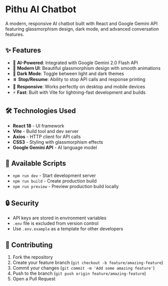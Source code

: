 # Pithu AI Chatbot

A modern, responsive AI chatbot built with React and Google Gemini API featuring glassmorphism design, dark mode, and advanced conversation features.

## ✨ Features

- 🤖 **AI-Powered**: Integrated with Google Gemini 2.0 Flash API
- 🎨 **Modern UI**: Beautiful glassmorphism design with smooth animations
- 🌙 **Dark Mode**: Toggle between light and dark themes
- ⏸️ **Stop/Resume**: Ability to stop API calls and response printing
- 📱 **Responsive**: Works perfectly on desktop and mobile devices
- ⚡ **Fast**: Built with Vite for lightning-fast development and builds

## 🛠️ Technologies Used

- **React 18** - UI framework
- **Vite** - Build tool and dev server
- **Axios** - HTTP client for API calls
- **CSS3** - Styling with glassmorphism effects
- **Google Gemini API** - AI language model

## 📝 Available Scripts

- `npm run dev` - Start development server
- `npm run build` - Create production build
- `npm run preview` - Preview production build locally

## 🔒 Security

- API keys are stored in environment variables
- `.env` file is excluded from version control
- Use `.env.example` as a template for other developers

## 🤝 Contributing

1. Fork the repository
2. Create your feature branch (`git checkout -b feature/amazing-feature`)
3. Commit your changes (`git commit -m 'Add some amazing feature'`)
4. Push to the branch (`git push origin feature/amazing-feature`)
5. Open a Pull Request

